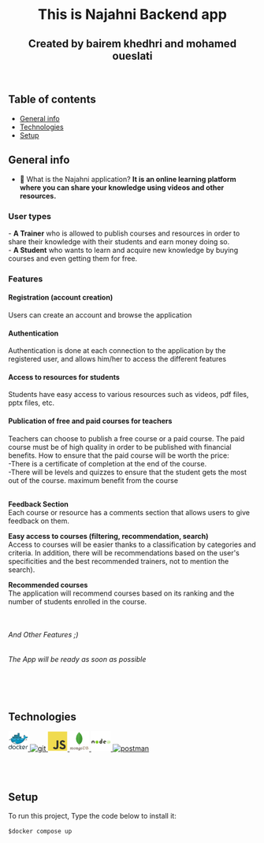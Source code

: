 <h1 align="center">This is Najahni Backend app</h1>
<h2 align="center">Created by bairem khedhri and mohamed oueslati</h3>
<br>

## Table of contents
* [General info](#general-info)
* [Technologies](#technologies)
* [Setup](#setup)

## General info

- 🔭 What is the Najahni application? **It is an online learning platform where you can share your knowledge using videos and other resources.**

<h3 align="left">User types</h3>
- <b>A Trainer</b> who is allowed to publish courses and resources in order to share their knowledge with their students and earn money doing so.
<br>
- <b>A Student</b> who wants to learn and acquire new knowledge by buying courses and even getting them for free.
<br>
<h3 align="left">Features</h3>
<h4 align="left">Registration (account creation)</h4>
Users can create an account and browse the application

<h4 align="left">Authentication</h4> 
Authentication is done at each connection to the application by the registered user, and allows him/her to access the different features

<h4 align="left">Access to resources for students</h4> 
Students have easy access to various resources such as videos, pdf files, pptx files, etc.

<h4 align="left">Publication of free and paid courses for teachers</h4>
Teachers can choose to publish a free course or a paid course. The paid course must be of high quality in order to be published with financial benefits.
How to ensure that the paid course will be worth the price:
<br>
  -There is a certificate of completion at the end of the course.<br>
  -There will be levels and quizzes to ensure that the student gets the most out of the course.
    maximum benefit from the course
    <br> <br>

**Feedback Section**
<br>
Each course or resource has a comments section that allows users to give feedback on them.
<br>

**Easy access to courses (filtering, recommendation, search)**
<br>
Access to courses will be easier thanks to a classification by categories and criteria. In addition, there will be recommendations based on the user's specificities and the best recommended trainers, not to mention the search).

**Recommended courses**
<br>
The application will recommend courses based on its ranking and the number of students enrolled in the course.

<br>
<h6> And Other Features ;) </h6>
<h6> The App will be ready as soon as possible </h6>
<br> <br>

## Technologies
<p align="left"> <a href="https://www.docker.com/" target="_blank" rel="noreferrer"> <img src="https://raw.githubusercontent.com/devicons/devicon/master/icons/docker/docker-original-wordmark.svg" alt="docker" width="40" height="40"/> </a> <a href="https://git-scm.com/" target="_blank" rel="noreferrer"> <img src="https://www.vectorlogo.zone/logos/git-scm/git-scm-icon.svg" alt="git" width="40" height="40"/> </a> <a href="https://developer.mozilla.org/en-US/docs/Web/JavaScript" target="_blank" rel="noreferrer"> <img src="https://raw.githubusercontent.com/devicons/devicon/master/icons/javascript/javascript-original.svg" alt="javascript" width="40" height="40"/> </a> <a href="https://www.mongodb.com/" target="_blank" rel="noreferrer"> <img src="https://raw.githubusercontent.com/devicons/devicon/master/icons/mongodb/mongodb-original-wordmark.svg" alt="mongodb" width="40" height="40"/> </a> <a href="https://nodejs.org" target="_blank" rel="noreferrer"> <img src="https://raw.githubusercontent.com/devicons/devicon/master/icons/nodejs/nodejs-original-wordmark.svg" alt="nodejs" width="40" height="40"/> </a> <a href="https://postman.com" target="_blank" rel="noreferrer"> <img src="https://www.vectorlogo.zone/logos/getpostman/getpostman-icon.svg" alt="postman" width="40" height="40"/> </a> </p>
<br> <br>

## Setup
To run this project, Type the code below to install it:<br>
```
$docker compose up
```
